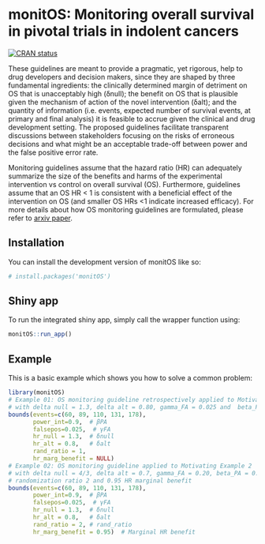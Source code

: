 # monitOS: Monitoring overall survival in pivotal trials in indolent cancers

<!-- badges: start -->
[![CRAN status](https://www.r-pkg.org/badges/version/monitOS)](https://CRAN.R-project.org/package=monitOS)
<!-- badges: end -->

These guidelines are meant to provide a pragmatic, yet rigorous, help to drug developers and decision makers,
since they are shaped by three fundamental ingredients: the clinically determined margin of detriment on OS that
is unacceptably high (δnull); the benefit on OS that is plausible given the mechanism of action of the novel intervention (δalt);
and the quantity of information (i.e. events, expected number of survival events, at primary and final analysis) it is 
feasible to accrue given the clinical and drug development setting. The proposed guidelines facilitate
transparent discussions between stakeholders focusing on the risks of erroneous decisions and what might 
be an acceptable trade-off between power and the false positive error rate. 

Monitoring guidelines assume that the hazard ratio (HR) can adequately summarize the size of the benefits and harms of the experimental intervention vs control on overall survival (OS). Furthermore, guidelines assume that an OS HR < 1 is consistent with a beneficial effect of the intervention on OS (and smaller OS HRs <1 indicate increased efficacy). For more details about how OS monitoring guidelines are formulated, please refer to [arxiv paper](https://arxiv.org/abs/2310.20658).

## Installation

You can install the development version of monitOS like so:

``` r
# install.packages('monitOS')
```


## Shiny app

To run the integrated shiny app, simply call the wrapper function using:

``` r
monitOS::run_app()
```

## Example

This is a basic example which shows you how to solve a common problem:

``` r
library(monitOS)
# Example 01: OS monitoring guideline retrospectively applied to Motivating Example 1
# with delta null = 1.3, delta alt = 0.80, gamma_FA = 0.025 and  beta_PA = 0.10.
bounds(events=c(60, 89, 110, 131, 178),
       power_int=0.9,  # βPA
       falsepos=0.025,  # γFA
       hr_null = 1.3,  # δnull
       hr_alt = 0.8,   # δalt
       rand_ratio = 1,
       hr_marg_benefit = NULL)
# Example 02: OS monitoring guideline applied to Motivating Example 2
# with delta null = 4/3, delta alt = 0.7, gamma_FA = 0.20, beta_PA = 0.1, 
# randomization ratio 2 and 0.95 HR marginal benefit
bounds(events=c(60, 89, 110, 131, 178),
       power_int=0.9,  # βPA
       falsepos=0.025,  # γFA
       hr_null = 1.3,  # δnull
       hr_alt = 0.8,   # δalt
       rand_ratio = 2, # rand_ratio
       hr_marg_benefit = 0.95)  # Marginal HR benefit
```

